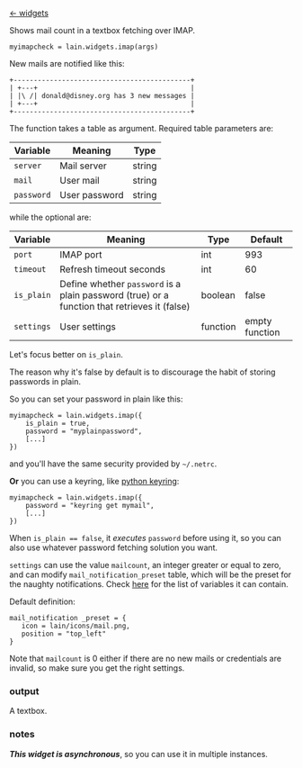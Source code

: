 [<- widgets](https://github.com/copycat-killer/lain/wiki/Widgets)

Shows mail count in a textbox fetching over IMAP.

	myimapcheck = lain.widgets.imap(args)

New mails are notified like this:

	+--------------------------------------------+
	| +---+                                      |
	| |\ /| donald@disney.org has 3 new messages |
	| +---+                                      |
	+--------------------------------------------+

The function takes a table as argument. Required table parameters are:

Variable | Meaning | Type
--- | --- | ---
`server` | Mail server | string
`mail` | User mail | string
`password` | User password | string

while the optional are:

Variable | Meaning | Type | Default
--- | --- | --- | ---
`port` | IMAP port | int | 993
`timeout` | Refresh timeout seconds | int | 60
`is_plain` | Define whether `password` is a plain password (true) or a function that retrieves it (false) | boolean | false
`settings` | User settings | function | empty function

Let's focus better on `is_plain`.

The reason why it's false by default is to discourage the habit of storing passwords in plain.

So you can set your password in plain like this:

    myimapcheck = lain.widgets.imap({
        is_plain = true,
        password = "myplainpassword",
        [...]
    })

and you'll have the same security provided by `~/.netrc`.

**Or** you can use a keyring, like [python keyring](https://pypi.python.org/pypi/keyring):

    myimapcheck = lain.widgets.imap({
        password = "keyring get mymail",
        [...]
    })

When `is_plain == false`, it *executes* `password` before using it, so you can also use whatever password fetching solution you want.

`settings` can use the value `mailcount`, an integer greater or equal to zero, and can modify `mail_notification_preset` table, which will be the preset for the naughty notifications. Check [here](http://awesome.naquadah.org/doc/api/modules/naughty.html#notify) for the list of variables it can contain. 

Default definition:

    mail_notification _preset = {
       icon = lain/icons/mail.png,
       position = "top_left"
    }

Note that `mailcount` is 0 either if there are no new mails or credentials are invalid, so make sure you get the right settings.

### output 

A textbox.

### notes

***This widget is asynchronous***, so you can use it in multiple instances.